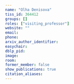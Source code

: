 ```yaml
---
name: "Olha Denisova"
tiss_id: 364412
groups: []
roles: ["visiting_professor"]
website: ""
email:
phone:
arxiv_author_identifier:
easychair:
dblp_pid:
image:
room:
former_member: false
show_publications: true
citation_aliases:
---
```


<!--
Your custom content goes here.
-->
